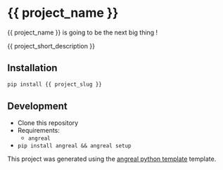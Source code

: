 # {{ project_name }}


{{ project_name }} is going to be the next big thing !

{{ project_short_description }}

## Installation

```sh
pip install {{ project_slug }}
```

## Development

* Clone this repository
* Requirements:
  * `angreal`
* `pip install angreal && angreal setup`


This project was generated using the [angreal python template](https://github.com/angreal/python) template.
